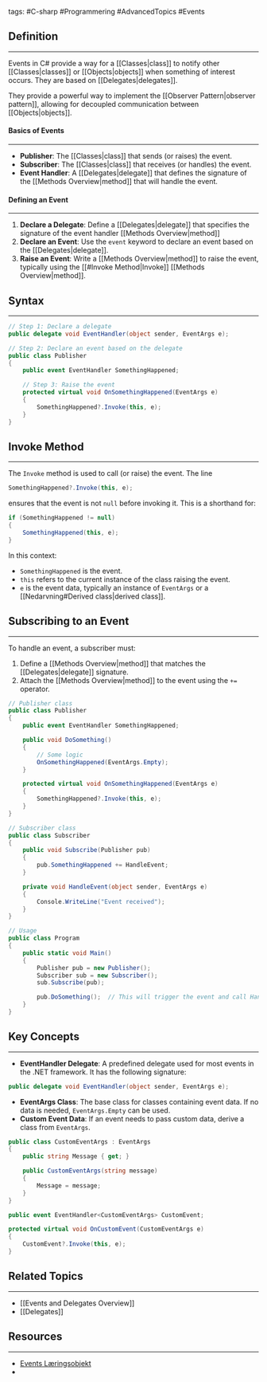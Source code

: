 tags: #C-sharp #Programmering #AdvancedTopics #Events

## Definition 
---
Events in C# provide a way for a [[Classes|class]] to notify other [[Classes|classes]] or [[Objects|objects]] when something of interest occurs. 
They are based on [[Delegates|delegates]].

They provide a powerful way to implement the [[Observer Pattern|observer pattern]], allowing for decoupled communication between [[Objects|objects]].
#### Basics of Events
---
- **Publisher**: The [[Classes|class]] that sends (or raises) the event.
- **Subscriber**: The [[Classes|class]] that receives (or handles) the event.
- **Event Handler**: A [[Delegates|delegate]] that defines the signature of the [[Methods Overview|method]] that will handle the event.

#### Defining an Event
---
1. **Declare a Delegate**: Define a [[Delegates|delegate]] that specifies the signature of the event handler [[Methods Overview|method]]
2. **Declare an Event**: Use the `event` keyword to declare an event based on the [[Delegates|delegate]].
3. **Raise an Event**: Write a [[Methods Overview|method]] to raise the event, typically using the [[#Invoke Method|Invoke]] [[Methods Overview|method]].
## Syntax
---
```csharp
// Step 1: Declare a delegate
public delegate void EventHandler(object sender, EventArgs e);

// Step 2: Declare an event based on the delegate
public class Publisher
{
    public event EventHandler SomethingHappened;

    // Step 3: Raise the event
    protected virtual void OnSomethingHappened(EventArgs e)
    {
        SomethingHappened?.Invoke(this, e);
    }
}
```

## Invoke Method
---
The `Invoke` method is used to call (or raise) the event. The line 
```csharp
SomethingHappened?.Invoke(this, e);
```
ensures that the event is not `null` before invoking it. This is a shorthand for:
```csharp
if (SomethingHappened != null)
{
    SomethingHappened(this, e);
}
```
In this context:
- `SomethingHappened` is the event.
- `this` refers to the current instance of the class raising the event.
- `e` is the event data, typically an instance of `EventArgs` or a [[Nedarvning#Derived class|derived class]].

## Subscribing to an Event
---
To handle an event, a subscriber must:
1. Define a [[Methods Overview|method]] that matches the [[Delegates|delegate]] signature.
2. Attach the [[Methods Overview|method]] to the event using the `+=` operator.

```csharp
// Publisher class
public class Publisher
{
    public event EventHandler SomethingHappened;

    public void DoSomething()
    {
        // Some logic
        OnSomethingHappened(EventArgs.Empty);
    }

    protected virtual void OnSomethingHappened(EventArgs e)
    {
        SomethingHappened?.Invoke(this, e);
    }
}

// Subscriber class
public class Subscriber
{
    public void Subscribe(Publisher pub)
    {
        pub.SomethingHappened += HandleEvent;
    }

    private void HandleEvent(object sender, EventArgs e)
    {
        Console.WriteLine("Event received");
    }
}

// Usage
public class Program
{
    public static void Main()
    {
        Publisher pub = new Publisher();
        Subscriber sub = new Subscriber();
        sub.Subscribe(pub);

        pub.DoSomething();  // This will trigger the event and call HandleEvent
    }
}
```

## Key Concepts
---
- **EventHandler Delegate**: A predefined delegate used for most events in the .NET framework. It has the following signature:
```csharp
public delegate void EventHandler(object sender, EventArgs e);
```
- **EventArgs Class**: The base class for classes containing event data. If no data is needed, `EventArgs.Empty` can be used.
- **Custom Event Data**: If an event needs to pass custom data, derive a class from `EventArgs`.
```csharp
public class CustomEventArgs : EventArgs
{
    public string Message { get; }

    public CustomEventArgs(string message)
    {
        Message = message;
    }
}

public event EventHandler<CustomEventArgs> CustomEvent;

protected virtual void OnCustomEvent(CustomEventArgs e)
{
    CustomEvent?.Invoke(this, e);
}
```

## Related Topics
---
- [[Events and Delegates Overview]]
- [[Delegates]]

## Resources
---
- [Events Læringsobjekt](https://scorm.itslearning.com/data/3289/C20150/ims_import_13/scormcontent/index.html#/lessons/7BFnyWppRlPaZ0-674hmKMxRGjxecE7O)
- 
